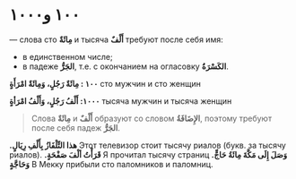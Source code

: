 ﻿#  ١٠٠ و١٠٠٠
— слова сто **مِائَةٌ** и тысяча **أَلْفٌ** требуют после себя имя:
- в единственном числе;
- в падеже **الجَرُّ**, т.е. с окончанием на огласовку **الكَسْرَةُ**. 

**١٠٠ : مِائَةٌ رَجُلٍ، وَمِائَةٌ امْرَأَةٍ**
сто мужчин и сто женщин

**١٠٠٠: أَلْفُ رَجُلٍ، وَأَلْفُ امْرَأةٍ**
тысяча мужчин и тысяча женщин


> Слова **مِائَةٌ**  и  **أَلْفٌ** образуют со словом **الإِضَافَةُ**, поэтому требуют после себя падеж **الجَرُّ**.

**.هذا التِّلْفَازُ بِأَلْفِ رِيَالٍ** Этот телевизор стоит тысячу риалов (букв. за тысячу риалов).
**.قَرَأْتُ ألْفَ صَفْحَةٍ** Я прочитал тысячу страниц
**.وَصَلَ إِلَى مَكَّةَ مِائَةُ حَاجٍّ وَحَاجَّةٍ** В Мекку прибыли сто паломников и паломниц.
